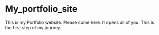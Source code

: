 # My_portfolio_site
This is my Portfolio website. Please come here. It opens all of you.
This is the first step of my journey.
